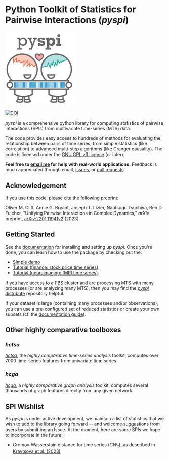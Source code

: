# Python Toolkit of Statistics for Pairwise Interactions (_pyspi_)

![](img/pyspi_logo.png)

[![DOI](https://zenodo.org/badge/DOI/10.5281/zenodo.6541022.svg)](https://doi.org/10.5281/zenodo.6541022)

_pyspi_ is a comprehensive python library for computing statistics of pairwise interactions (SPIs) from multivariate time-series (MTS) data.

The code provides easy access to hundreds of methods for evaluating the relationship between pairs of time series, from simple statistics (like correlation) to advanced multi-step algorithms (like Granger causality).
The code is licensed under the [GNU GPL v3 license](http://www.gnu.org/licenses/gpl-3.0.html) (or later).

**Feel free to [email me](mailto:oliver.m.cliff@gmail.com) for help with real-world applications.**
Feedback is much appreciated through email, [issues](https://github.com/olivercliff/pyspi/issues), or [pull requests](https://github.com/olivercliff/pyspi/pulls).

## Acknowledgement

If you use this code, please cite the following preprint:

Oliver M. Cliff, Annie G. Bryant, Joseph T. Lizier, Naotsugu Tsuchiya, Ben D. Fulcher, "Unifying Pairwise Interactions in Complex Dynamics," _arXiv_ preprint, [arXiv:2201.11941v2](https://arxiv.org/abs/2201.11941v2) (2023).

## Getting Started

See the [documentation](https://pyspi-toolkit.readthedocs.io/en/latest/) for installing and setting up _pyspi_.
Once you're done, you can learn how to use the package by checking out the:

- [Simple demo](https://github.com/olivercliff/pyspi/blob/main/demos/simple_demo.py)
- [Tutorial (finance: stock price time series)](https://github.com/olivercliff/pyspi/blob/main/demos/tutorial.ipynb)
- [Tutorial (neuroimaging: fMRI time series)](https://github.com/anniegbryant/CNS_2022/blob/main/pyspi_tutorial/CNS2022_pyspi_demo.ipynb).

If you have access to a PBS cluster and are processing MTS with many processes (or are analyzing many MTS), then you may find the [_pyspi_ distribute](https://github.com/olivercliff/pyspi-distribute) repository helpful.

If your dataset is large (containing many processes and/or observations), you can use a pre-configured set of reduced statistics or create your own subsets (cf. the [documentation guide](https://pyspi-toolkit.readthedocs.io/en/latest/advanced.html#using-a-reduced-spi-set)).

## Other highly comparative toolboxes

### _hctsa_

[_hctsa_](https://github.com/benfulcher/hctsa), the _highly comparative time-series analysis_ toolkit, computes over 7000 time-series features from univariate time series.

### _hcga_

[_hcga_](https://github.com/barahona-research-group/hcga), a *highly comparative graph analysis* toolkit, computes several thousands of graph features directly from any given network.

## SPI Wishlist

As _pyspi_ is under active development, we maintain a list of statistics that we wish to add to the library going forward -- and welcome suggestions from users by submitting an Issue.
At the moment, here are some SPIs we hope to incorporate in the future: 

* Gromov-Wasserstain distance for time series (*GW<sub>τ</sub>*), as described in [Kravtsova et al. (2023)](https://doi.org/10.1007/s11538-023-01175-y)
